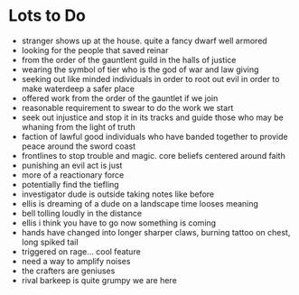 # Lots to Do

- stranger shows up at the house. quite a fancy dwarf well armored
- looking for the people that saved reinar
- from the order of the gauntlent guild in the halls of justice
- wearing the symbol of tier who is the god of war and law giving
- seeking out like minded individuals in order to root out evil in order to make waterdeep a safer place
- offered work from the order of the gauntlet if we join
- reasonable requirement to swear to do the work we start
- seek out injustice and stop it in its tracks and guide those who may be whaning from the light of truth
- faction of lawful good individuals who have banded together to provide peace around the sword coast
- frontlines to stop trouble and magic. core beliefs centered around faith
- punishing an evil act is just
- more of a reactionary force
- potentially find the tiefling
- investigator dude is outside taking notes like before
- ellis is dreaming of a dude on a landscape time looses meaning
- bell tolling loudly in the distance
- ellis i think you have to go now something is coming
- hands have changed into longer sharper claws, burning tattoo on chest, long spiked tail
- triggered on rage... cool feature
- need a way to amplify noises
- the crafters are geniuses
- rival barkeep is quite grumpy we are here
